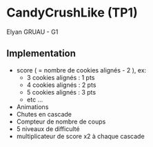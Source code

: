 # CandyCrushLike (TP1)
Elyan GRUAU - G1

## Implementation
- score ( = nombre de cookies alignés - 2 ), ex:
  - 3 cookies alignés : 1 pts
  - 4 cookies alignés : 2 pts
  - 5 cookies alignés : 3 pts
  - etc ...
- Animations
- Chutes en cascade
- Compteur de nombre de coups
- 5 niveaux de difficulté
- multiplicateur de score x2 à chaque cascade